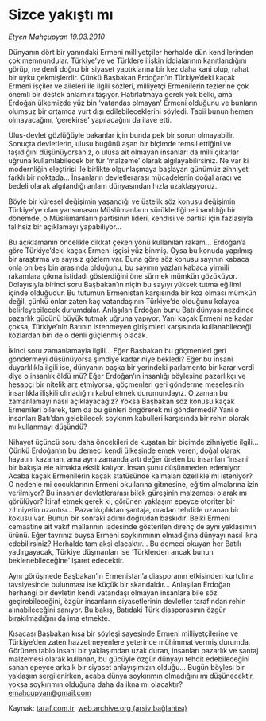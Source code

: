 # Sizce yakıştı mı

*Etyen Mahçupyan 19.03.2010*

<div class="yazi"><p>Dünyanın dört bir yanındaki Ermeni milliyetçiler herhalde dün kendilerinden çok memnundular. Türkiye’ye ve Türklere ilişkin iddialarının kanıtlandığını görüp, ne denli doğru bir siyaset yaptıklarına bir kez daha kani olup, rahat bir uyku çekmişlerdir. Çünkü Başbakan Erdoğan’ın Türkiye’deki kaçak Ermeni işçiler ve aileleri ile ilgili sözleri, milliyetçi Ermenilerin tezlerine çok önemli bir destek anlamını taşıyor. Hatırlatmaya gerek yok belki, ama Erdoğan ülkemizde yüz bin ‘vatandaş olmayan’ Ermeni olduğunu ve bunların olumsuz bir ortamda yurt dışı edilebileceklerini söyledi. Tabii bunun hemen olmayacağını, ‘gerekirse’ yapılacağını da ilave etti.</p>
<p>Ulus-devlet gözlüğüyle bakanlar için bunda pek bir sorun olmayabilir. Sonuçta devletlerin, ulusu bugünü aşan bir biçimde temsil ettiğini ve taşıdığını düşünüyorsanız, o ulusa ait olmayan insanları da milli çıkarlar uğruna kullanılabilecek bir tür ‘malzeme’ olarak algılayabilirsiniz. Ne var ki modernliğin eleştirisi ile birlikte olgunlaşmaya başlayan günümüz zihniyeti farklı bir noktada... İnsanların devletlerarası mücadelenin doğal aracı ve bedeli olarak algılandığı anlam dünyasından hızla uzaklaşıyoruz.</p>
<p>Böyle bir küresel değişimin yaşandığı ve üstelik söz konusu değişimin Türkiye’ye olan yansımasını Müslümanların sürüklediğine inanıldığı bir dönemde, o Müslümanların partisinin lideri, kendisi ve partisi için fazlasıyla talihsiz bir açıklamayı yapabiliyor...</p>
<p>Bu açıklamanın öncelikle dikkat çeken yönü kullanılan rakam... Erdoğan’a göre Türkiye’deki kaçak Ermeni işçisi yüz binmiş. Oysa bu konuda yapılmış bir araştırma ve sayısız gözlem var. Buna göre söz konusu sayının kabaca onla on beş bin arasında olduğunu, bu sayının yazları kabaca yirmili rakamlara çıkma istidadı gösterdiğini öne sürmek mümkün gözüküyor. Dolayısıyla birinci soru Başbakan’ın niçin bu sayıyı yüksek tutma eğilimi içinde olduğudur. Bu tutumun Ermenistan karşısında bir koz olması mümkün değil, çünkü onlar zaten kaç vatandaşının Türkiye’de olduğunu kolayca belirleyebilecek durumdalar. Anlaşılan Erdoğan bunu Batı dünyası nezdinde pazarlık gücünü büyük tutmak uğruna yapıyor. Yani kaçak Ermeni ne kadar çoksa, Türkiye’nin Batının istenmeyen girişimleri karşısında kullanabileceği kozlardan biri de o denli güçlenmiş olacak.</p>
<p>İkinci soru zamanlamayla ilgili... Eğer Başbakan bu göçmenleri geri göndermeyi düşünüyorsa şimdiye kadar niye bekledi? Eğer bu insani duyarlılıkla ilgili ise, dünyanın başka bir yerindeki parlamento bir karar verdi diye o insanlık öldü mü? Eğer Erdoğan’ın insanlığı böylesine pazarlıkçı ve hesapçı bir nitelik arz etmiyorsa, göçmenleri geri gönderme meselesinin insanlıkla ilişkili olmadığını kabul etmek durumundayız. O zaman bu zamanlamayı nasıl açıklayacağız? Yoksa Başbakan söz konusu kaçak Ermenileri bilerek, tam da bu günleri öngörerek mi göndermedi? Yani o insanları Batı’dan gelebilecek soykırım kabulleri karşısında bir rehin olarak mı kullanmayı düşündü?</p>
<p>Nihayet üçüncü soru daha öncekileri de kuşatan bir biçimde zihniyetle ilgili... Çünkü Erdoğan’ın bu demeci kendi ülkesinde emek veren, doğal olarak hayatını kazanan, ama aynı zamanda artı değer üreten bu insanları ‘insani’ bir bakışla ele almakta eksik kalıyor. İnsan şunu düşünmeden edemiyor: Acaba kaçak Ermenilerin kaçak statüsünde kalmaları özellikle mi isteniyor? O nedenle mi çocuklarının Ermeni okullarına gitmesine, eğitim almalarına izin verilmiyor? Bu insanlar devletlerarası bilek güreşinin malzemesi olarak mı görülüyor? İtiraf etmek gerek ki, görünen yaklaşım epeyce otoriter bir zihniyetin uzantısı... Pazarlıkçılıktan şantaja, oradan tehdide uzanan bir kokusu var. Bunun bir sonraki adımı doğrudan baskıdır. Belki Ermeni cemaatine ait vakıf mallarının iadesinde gösterilen direnç de aynı yaklaşımın ürünü. Eğer tavrınız buysa Ermeni soykırımının olmadığına dünyayı nasıl ikna edebilirsiniz? Herhalde tam aksi olacaktır... Bu demeci okuyan her Batılı yadırgayacak, Türkiye düşmanları ise ‘Türklerden ancak bunun beklenebileceğine’ işaret edecektir.</p>
<p>Aynı görüşmede Başbakan’ın Ermenistan’a diasporanın etkisinden kurtulma tavsiyesinde bulunması ise küçük bir skandaldır... Anlaşılan Erdoğan herhangi bir devletin kendi vatandaşı olmayan insanlara bile söz geçirebileceğini, özgür insanların siyasetlerinin devletler tarafından rehin alınabileceğini sanıyor. Bu bakış, Batıdaki Türk diasporasının özgür bırakılmadığını da ima etmekte.</p>
<p>Kısacası Başbakan kısa bir söyleşi sayesinde Ermeni milliyetçilerine ve Türkiye’den zaten hazzetmeyenlere yeterince mühimmat vermiş durumda. Görünen tablo insani bir yaklaşımdan uzak duran, insanları pazarlık ve şantaj malzemesi olarak kullanan, bu gücüyle özgür dünyayı tehdit edebileceğini sanan epeyce arkaik bir siyaset anlayışımızın olduğu... Bugün böylesi bir yaklaşım sergilenirken, acaba dünya soykırımın olmadığını mı düşünecektir, yoksa soykırımın olduğuna daha da ikna mı olacaktır? <br/><a href="mailto:emahcupyan@gmail.com">emahcupyan@gmail.com</a></p>
</div>

Kaynak: [taraf.com.tr](http://www.taraf.com.tr:80/makale/10522.htm), [web.archive.org (arşiv bağlantısı)](http://web.archive.org/web/20100322195146/http://www.taraf.com.tr:80/makale/10522.htm)
